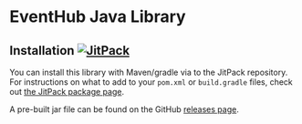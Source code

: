 # EventHub Java Library

## Installation [![JitPack](https://jitpack.io/v/NIT-Administrative-Systems/ia-EventHub-Library.svg)](https://jitpack.io/p/NIT-Administrative-Systems/ia-EventHub-Library)
You can install this library with Maven/gradle via to the JitPack repository. For instructions on what to add to your `pom.xml` or `build.gradle` files, check out [the JitPack package page](https://jitpack.io/p/NIT-Administrative-Systems/ia-EventHub-Library).

A pre-built jar file can be found on the GitHub [releases page](https://github.com/NIT-Administrative-Systems/ia-EventHub-Library/releases).